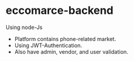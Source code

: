# eccomarce-backend
Using node-Js 

- Platform contains phone-related market.
- Using JWT-Authentication.
- Also have admin, vendor, and user validation. 
